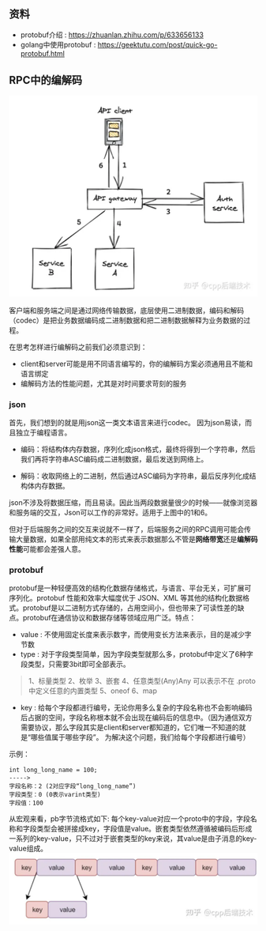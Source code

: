 ## 资料

- protobuf介绍 : https://zhuanlan.zhihu.com/p/633656133
- golang中使用protobuf : https://geektutu.com/post/quick-go-protobuf.html

## RPC中的编解码
![rpc](rpc.png)

客户端和服务端之间是通过网络传输数据，底层使用二进制数据，编码和解码（codec）是把业务数据编码成二进制数据和把二进制数据解释为业务数据的过程。

在思考怎样进行编解码之前我们必须意识到：

* client和server可能是用不同语言编写的，你的编解码方案必须通用且不能和语言绑定
* 编解码方法的性能问题，尤其是对时间要求苛刻的服务


### json
首先，我们想到的就是用json这一类文本语言来进行codec。
因为json易读，而且独立于编程语言。

- 编码：将结构体内存数据，序列化成json格式，最终将得到一个字符串，然后我们再将字符串ASC编码成二进制数据，最后发送到网络上。

- 解码：收取网络上的二进制，然后通过ASC编码为字符串，最后反序列化成结构体内存数据。

json不涉及将数据压缩，而且易读。因此当两段数据量很少的时候——就像浏览器和服务端的交互，Json可以工作的非常好。适用于上图中的1和6。

但对于后端服务之间的交互来说就不一样了，后端服务之间的RPC调用可能会传输大量数据，如果全部用纯文本的形式来表示数据那么不管是**网络带宽**还是**编解码性能**可能都会差强人意。


### protobuf
protobuf是一种轻便高效的结构化数据存储格式，与语言、平台无关，可扩展可序列化。protobuf 性能和效率大幅度优于 JSON、XML 等其他的结构化数据格式。protobuf是以二进制方式存储的，占用空间小，但也带来了可读性差的缺点。protobuf在通信协议和数据存储等领域应用广泛。特点：

* value : 不使用固定长度来表示数字，而使用变长方法来表示，目的是减少字节数
* type : 对于字段类型简单，因为字段类型就那么多，protobuf中定义了6种字段类型，只需要3bit即可全部表示。
> 1、标量类型 2、枚举 3、嵌套 4、任意类型(Any)Any 可以表示不在 .proto 中定义任意的内置类型 5、oneof 6、map

* key : 给每个字段都进行编号，无论你用多么复杂的字段名称也不会影响编码后占据的空间，字段名称根本就不会出现在编码后的信息中。（因为通信双方需要协议，那么字段其实是client和server都知道的，它们唯一不知道的就是“哪些值属于哪些字段”。
为解决这个问题，我们给每个字段都进行编号）


示例：
```
int long_long_name = 100;
----->
字段名称：2 (2对应字段“long_long_name”)
字段类型：0 (0表示varint类型)
字段值：100
```

从宏观来看，pb字节流格式如下:
每个key-value对应一个proto中的字段，字段名称和字段类型会被拼接成key，字段值是value。嵌套类型依然遵循被编码后形成一系列的key-value，只不过对于嵌套类型的key来说，其value是由子消息的key-value组成。
![pb](pb.png)


